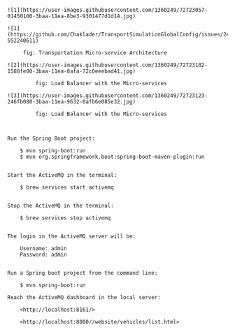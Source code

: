 


    ![1](https://user-images.githubusercontent.com/1360249/72723057-01450100-3baa-11ea-8be3-9301477d1d14.jpg)
    
    ![1](https://github.com/Chaklader/TransportSimulationGlobalConfig/issues/2#issue-552240611)
         
         fig: Transportation Micro-service Architecture
         
    ![2](https://user-images.githubusercontent.com/1360249/72723102-1588fe00-3baa-11ea-8afa-72c0eeebad41.jpg)
             
             fig: Load Balancer with the Micro-services
             
    ![3](https://user-images.githubusercontent.com/1360249/72723123-246fb080-3baa-11ea-9632-0afb6e085e32.jpg)
             
             fig: Load Balancer with the Micro-services         
    
    
    
    Run the Spring Boot project:
    
        $ mvn spring-boot:run
        $ mvn org.springframework.boot:spring-boot-maven-plugin:run
    
    
    Start the ActiveMQ in the terminal: 
    
        $ brew services start activemq
    
    
    Stop the ActiveMQ in the terminal: 
        
        $ brew services stop activemq
        
        
    The login in the ActiveMQ server will be: 
    
        Username: admin
        Password: admin
        
        
    Run a Spring boot project from the command line: 
    
        $ mvn spring-boot:run

    Reach the ActiveMQ dashboard in the local server:
    
        <http://localhost:8161/>
        
        <http://localhost:8080//website/vehicles/list.html>
